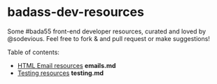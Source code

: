 badass-dev-resources
====================

Some #bada55 front-end developer resources, curated and loved by @sodevious. Feel free to fork & and pull request or make suggestions!

Table of contents:

* [HTML Email resources](EMAILS.md) **emails.md**
* [Testing resources](TESTING.md) **testing.md**
